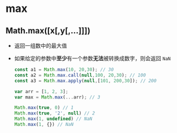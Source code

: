 # max

## Math.max([x[,y[,…]]])

+ 返回一组数中的最大值

+ 如果给定的参数中**至少**有一个参数**无法**被转换成数字，则会返回 `NaN`

  ```js
  const a1 = Math.max(10, 20,30); // 30
  const a2 = Math.max.call(null,100, 20,30); // 100
  const a3 = Math.max.apply(null,[101, 200,30]); // 200

  var arr = [1, 2, 3];
  var max = Math.max(...arr); // 3

  Math.max(true, 0) // 1
  Math.max(true, '2', null) // 2
  Math.max(1, undefined) // NaN
  Math.max(1, {}) // NaN
  ```
